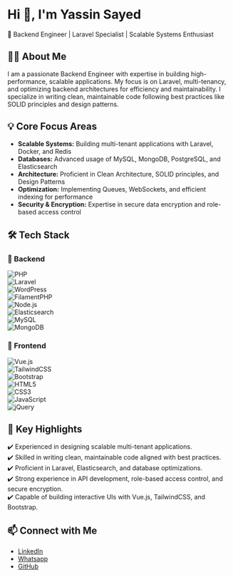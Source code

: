 # Hi 👋, I'm Yassin Sayed  
🚀 Backend Engineer | Laravel Specialist | Scalable Systems Enthusiast  

## 👨‍💻 About Me  
I am a passionate Backend Engineer with expertise in building high-performance, scalable applications. My focus is on Laravel, multi-tenancy, and optimizing backend architectures for efficiency and maintainability. I specialize in writing clean, maintainable code following best practices like SOLID principles and design patterns.  

## 💡 Core Focus Areas  
- **Scalable Systems:** Building multi-tenant applications with Laravel, Docker, and Redis  
- **Databases:** Advanced usage of MySQL, MongoDB, PostgreSQL, and Elasticsearch  
- **Architecture:** Proficient in Clean Architecture, SOLID principles, and Design Patterns  
- **Optimization:** Implementing Queues, WebSockets, and efficient indexing for performance  
- **Security & Encryption:** Expertise in secure data encryption and role-based access control  

## 🛠️ Tech Stack  

### 🔹 Backend  
![PHP](https://img.shields.io/badge/PHP-777BB4?style=flat&logo=php&logoColor=white)  
![Laravel](https://img.shields.io/badge/Laravel-FF2D20?style=flat&logo=laravel&logoColor=white)  
![WordPress](https://img.shields.io/badge/WordPress-21759B?style=flat&logo=wordpress&logoColor=white)  
![FilamentPHP](https://img.shields.io/badge/FilamentPHP-4A90E2?style=flat)  
![Node.js](https://img.shields.io/badge/Node.js-339933?style=flat&logo=node.js&logoColor=white)  
![Elasticsearch](https://img.shields.io/badge/Elasticsearch-005571?style=flat&logo=elasticsearch&logoColor=white)  
![MySQL](https://img.shields.io/badge/MySQL-4479A1?style=flat&logo=mysql&logoColor=white)  
![MongoDB](https://img.shields.io/badge/MongoDB-47A248?style=flat&logo=mongodb&logoColor=white)  

### 🔹 Frontend  
![Vue.js](https://img.shields.io/badge/Vue.js-4FC08D?style=flat&logo=vue.js&logoColor=white)  
![TailwindCSS](https://img.shields.io/badge/TailwindCSS-38B2AC?style=flat&logo=tailwind-css&logoColor=white)  
![Bootstrap](https://img.shields.io/badge/Bootstrap-7952B3?style=flat&logo=bootstrap&logoColor=white)  
![HTML5](https://img.shields.io/badge/HTML5-E34F26?style=flat&logo=html5&logoColor=white)  
![CSS3](https://img.shields.io/badge/CSS3-1572B6?style=flat&logo=css3&logoColor=white)  
![JavaScript](https://img.shields.io/badge/JavaScript-F7DF1E?style=flat&logo=javascript&logoColor=black)  
![jQuery](https://img.shields.io/badge/jQuery-0769AD?style=flat&logo=jquery&logoColor=white)  

## 🌟 Key Highlights  
✔️ Experienced in designing scalable multi-tenant applications.  
✔️ Skilled in writing clean, maintainable code aligned with best practices.  
✔️ Proficient in Laravel, Elasticsearch, and database optimizations.  
✔️ Strong experience in API development, role-based access control, and secure encryption.  
✔️ Capable of building interactive UIs with Vue.js, TailwindCSS, and Bootstrap.  

## 📫 Connect with Me  
- [LinkedIn](https://www.linkedin.com/in/yassen-sayed/)  
- [Whatsapp](https://api.whatsapp.com/send/?phone=201208984029)  
- [GitHub](https://github.com/DevYSM)  
